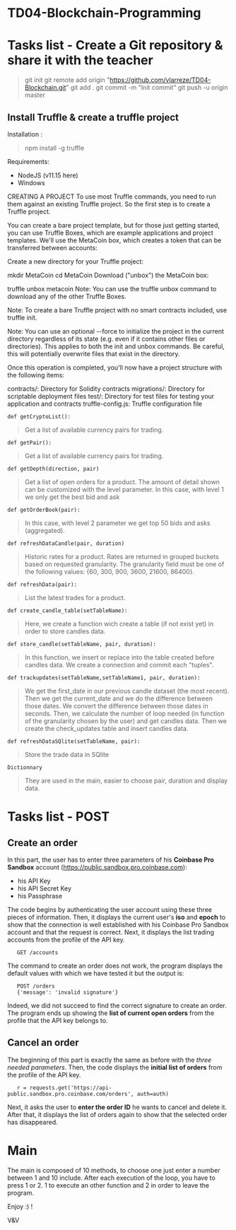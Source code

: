# TD04-Blockchain-Programming

# Tasks list - Create a Git repository & share it with the teacher

>git init
>git remote add origin "https://github.com/vlarreze/TD04-Blockchain.git"
>git add .
>git commit -m "Init commit"
>git push -u origin master 

## Install Truffle & create a truffle project

Installation : 
>npm install -g truffle

Requirements:
- NodeJS (v11.15 here)
- Windows

CREATING A PROJECT
To use most Truffle commands, you need to run them against an existing Truffle project. So the first step is to create a Truffle project.

You can create a bare project template, but for those just getting started, you can use Truffle Boxes, which are example applications and project templates. We'll use the MetaCoin box, which creates a token that can be transferred between accounts:

Create a new directory for your Truffle project:

mkdir MetaCoin
cd MetaCoin
Download ("unbox") the MetaCoin box:

truffle unbox metacoin
Note: You can use the truffle unbox <box-name> command to download any of the other Truffle Boxes.

Note: To create a bare Truffle project with no smart contracts included, use truffle init.

Note: You can use an optional --force to initialize the project in the current directory regardless of its state (e.g. even if it contains other files or directories). This applies to both the init and unbox commands. Be careful, this will potentially overwrite files that exist in the directory.

Once this operation is completed, you'll now have a project structure with the following items:

contracts/: Directory for Solidity contracts
migrations/: Directory for scriptable deployment files
test/: Directory for test files for testing your application and contracts
truffle-config.js: Truffle configuration file







    def getCryptoList():
> Get a list of available currency pairs for trading.
 
    def getPair():
> Get a list of available currency pairs for trading.
 
    def getDepth(direction, pair)
> Get a list of open orders for a product. The amount of detail shown can be customized with the level parameter.
  In this case, with level 1 we only get the best bid and ask
  
    def getOrderBook(pair):
> In this case, with level 2 parameter we get top 50 bids and asks (aggregated).

    def refreshDataCandle(pair, duration)
> Historic rates for a product. Rates are returned in grouped buckets based on requested granularity.
  The granularity field must be one of the following values: {60, 300, 900, 3600, 21600, 86400}.

    def refreshData(pair):
> List the latest trades for a product.

    def create_candle_table(setTableName):
> Here, we create a function wich create a table (if not exist yet) in order to store candles data.

    def store_candle(setTableName, pair, duration):
> In this function, we insert or replace into the table created before candles data.
  We create a connection and commit each "tuples".

    def trackupdates(setTableName,setTableName1, pair, duration):
> We get the first_date in our previous candle dataset (the most recent). Then we get the           current_date
  and we do the difference between those dates. We convert the difference between those dates in    seconds. Then, we calculate the number of loop needed (in function of the granularity chosen by the user) and get candles data. Then we create the check_updates table and insert candles data.

    def refreshDataSQlite(setTableName, pair):
> Store the trade data in SQlite

    Dictionnary
> They are used in the main, easier to choose pair, duration and display data.
  
# Tasks list - POST
  
## Create an order
In this part, the user has to enter three parameters of his **Coinbase Pro Sandbox** account (https://public.sandbox.pro.coinbase.com):
- his API Key
- his API Secret Key
- his Passphrase

The code begins by authenticating the user account using these three pieces of information. Then, it displays the current user's **iso** 
and **epoch** to show that the connection is well established with his Coinbase Pro Sandbox account and that the request is correct.
Next, it displays the list trading accounts from the profile of the API key.

       GET /accounts
The command to create an order does not work, the program displays the default values with which we have tested it but the output is:

       POST /orders
       {'message': 'invalid signature'}
Indeed, we did not succeed to find the correct signature to create an order.
The program ends up showing the **list of current open orders** from the profile that the API key belongs to.


## Cancel an order
The beginning of this part is exactly the same as before with the *three needed parameters*.
Then, the code displays the **initial list of orders** from the profile of the API key.

       r = requests.get('https://api-public.sandbox.pro.coinbase.com/orders', auth=auth)
Next, it asks the user to **enter the order ID** he wants to cancel and delete it.
After that, it displays the list of orders again to show that the selected order has disappeared.

# Main

The main is composed of 10 methods, to choose one just enter a number between 1 and 10 include.
After each execution of the loop, you have to press 1 or 2. 
1 to execute an other function and 2 in order to leave the program.

Enjoy :) ! 

V&V
